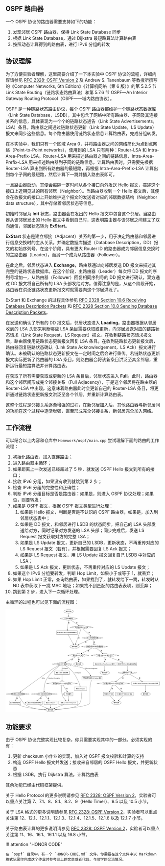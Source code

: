 ## OSPF 路由器

一个 OSPF 协议的路由器需要支持如下的功能：

1. 发现邻居 OSPF 路由器，保持 Link State Database 同步
2. 根据 Link State Database，通过 Dijkstra 最短路算法计算路由表
3. 按照动态计算得到的路由表，进行 IPv6 分组的转发

## 协议理解

为了方便实验者理解，这里简要介绍了一下本实验中 OSPF 协议的流程，详细内容请参见 [RFC 2328: OSPF Version 2](static/rfc2328.html) 及 Andrew S. Tanenbaum 等教授所撰写的《Computer Networks, 6th Edition》《计算机网络（第 6 版）》的第 5.2.5 节 Link State Routing（链路状态路由算法）和第 5.7.6 节 OSPF—An Interior Gateway Routing Protocol（OSPF——域内路由协议）。

OSPF 是一种链路状态路由协议，每个 OSPF 路由器都维护一个链路状态数据库（Link State Database，LSDB），其中包含了网络中所有路由器、子网及其连接关系的信息，具体表现为一个个的链路状态通告（Link State Advertisements，LSA）条目。路由器之间通过链路状态更新（Link State Update，LS Update）报文来同步这些信息。每个路由器使用链路状态信息计算路由表，完成分组转发。

在本实验中，我们只有一个区域 Area 0，并将路由器之间的网络简化为点到点网络（Point-to-Point networks），使用到的 LSA 只有两种：Router-LSA 和 Intra-Area-Prefix-LSA。Router-LSA 用来描述路由器之间的链路信息，Intra-Area-Prefix-LSA 用来描述路由器到子网的链路信息。计算路由表时，只需要先根据 Router-LSA 算出到所有路由器的最短路，再根据 Intra-Area-Prefix-LSA 计算出到每个子网的最短路，然后计算下一跳并插入路由表即可。

一旦路由器启动，其便会每隔一定时间从各个接口向外发送 Hello 报文，描述这个接口上近期见过的所有邻居（Neighbor）。当路由器收到一个 Hello 报文后，其便会在收报文的接口上开始维护这个报文的发送者对应的邻居数据结构（Neighbor data structure），其中存储着邻居状态等信息。

初始时邻居为 **Init** 状态，路由器会在发出的 Hello 报文中包含这个邻居。当路由器从该邻居发出的 Hello 报文中看到自己时，这表明路由器与该邻居之间建立了双向通信，邻居状态转为 **ExStart**。

**ExStart** 状态是建立邻接（Adjacent）关系的第一步，用于决定路由器和邻居进行信息交换时的主从关系，并确定数据库描述（Database Description，DD）报文的初始序列号。在这个阶段，具有更大 Router ID 的路由器成为邻居信息交换时的主路由器（Leader），而另一个成为从路由器（Follower）。

在此之后，邻居状态进入 **Exchange**，路由器通过向邻居发送 DD 报文来描述其完整的链路状态数据库。在这个阶段，主路由器（Leader）每次将 DD 报文的序列号增加一，从路由器（Follower）回复相同序列号的 DD 报文进行确认，双方通过 DD 报文将自己所有的 LSA 头部发给对方。值得注意的是，从这个阶段开始，路由器在洪泛链路状态更新报文时就需要向这个邻居洪泛了。

ExStart 和 Exchange 的过程具体参见 [RFC 2328 Section 10.6 Receiving Database Description Packets](static/rfc2328.html#section-10.6) 和 [RFC 2328 Section 10.8 Sending Database Description Packets](static/rfc2328.html#section-10.8)。

在发送和确认了所有的 DD 报文后，邻居状态进入 **Loading**，路由器根据从邻居收到的 LSA 头部来判断哪些 LSA 条目需要获取或更新，向邻居发送对应的链路状态请求（Link State Request，LS Request）报文。在收到链路状态请求报文后，路由器使用链路状态更新报文回复 LSA 条目。在收到链路状态更新报文后，路由器回复链路状态确认（Link State Acknowledgement，LS Ack）报文进行确认。未被确认的链路状态更新报文在一定时间之后会进行重传。若链路状态更新报文实际更新了路由器的 LSA 条目，则路由器会将该新条目洪泛至其余邻居，重新运行最短路算法并计算路由表。

在获取了所有需要获取或更新的 LSA 条目后，邻居状态进入 **Full**。此时，路由器和这个邻居间形成完全邻接关系（Full Adjacency），于是这个邻居将在路由器的 Router-LSA 中出现。这意味着路由器此时会更新自己的 Router-LSA 条目，将更新通过链路状态更新报文洪泛至各个邻居，并重新计算路由表。

这整个过程是邻接关系逐渐增强的过程，在新邻居加入后，其他路由器与新邻居间的功能在这个过程中逐渐增强，直至形成完全邻接关系，新邻居完全加入网络。

## 工作流程

可以结合以上内容和仓库中 `Homework/ospf/main.cpp` 尝试理解下面的路由的工作流程：

1. 初始化路由表，加入直连路由；
2. 进入路由器主循环；
3. 如果距离上一次发送已经超过了 5 秒，就发送 OSPF Hello 报文到所有的接口；
4. 接收 IPv6 分组，如果没有收到就跳到第 2 步；
5. 检查 IPv6 分组的完整性和正确性；
6. 判断 IPv6 分组目标是否是路由器：如果是，则进入 OSPF 协议处理；如果否，则要转发；
7. 如果是 OSPF 报文，根据 OSPF 报文类型进行处理：
    1. 如果是 Hello 报文，判断是否是不认识的 OSPF 路由器，如果是，加入到邻居状态表中；
    2. 如果是 DD 报文，和邻居进行 LSDB 的状态同步，把自己的 LSA 头部发送给对方，同时记录对方发送的 LSA 头部；同步完成后，发送 LS Request 报文获取对方的完整 LSA；
    3. 如果是 LS Update 报文，更新自己的 LSDB，更新状态，不再重传对应的 LS Request 报文（若有），并根据需要回复 LS Ack 报文；
    4. 如果是 LS Request 报文，用 LS Update 报文回复自己 LSDB 中对应的 LSA；
    5. 如果是 LS Ack 报文，更新状态，不再重传对应的 LS Update 报文；
8. 如果这个 IPv6 分组要转发，判断 Hop Limit，如果小于或等于 1，就丢弃；
9. 如果 Hop Limit 正常，查询路由表，如果找到了，就转发给下一跳，转发时从 ND 表中获取下一跳 MAC 地址；如果找不到匹配的路由表表项，则丢弃；
10. 跳到第 2 步，进入下一次循环处理。

主循环的过程也可以见下面的流程图：

![](img/flow_ospf.png)

## 功能要求

由于 OSPF 协议完整实现比较复杂，你只需要实现其中的一部分。必须实现的有：

1. 更新 checksum 小作业的实现，加入对 OSPF 报文校验和计算的支持
2. 构造 OSPF Hello 报文并发送；接收来自邻居的 OSPF Hello 报文，并更新状态
3. 根据 LSDB，执行 Dijkstra 算法，计算路由表

其余功能已经由代码框架提供。

关于 Hello Protocol 的更多说明请参见 [RFC 2328: OSPF Version 2](static/rfc2328.html)，实验者可以重点关注第 7、7.1、8、8.1、8.2、9（Hello Timer）、9.5 以及 10.5 小节。

关于 LSA 格式的更多说明请参见 [RFC 2328: OSPF Version 2](static/rfc2328.html)，实验者可以重点关注第 12、12.1、12.1.1、12.1.3、12.1.4、12.1.5、12.1.6 以及 12.1.7 小节。

关于路由表计算的更多说明请参见 [RFC 2328: OSPF Version 2](static/rfc2328.html)，实验者可以重点关注第 11、16、16.1、16.1.1 以及 16.8 小节。

!!! attention "HONOR CODE"

    在 `ospf` 目录中，有一个 `HONOR-CODE.md` 文件，你需要在这个文件中以 Markdown 格式记录你完成这个作业时参考网上的文章或者代码、与同学的交流情况。
